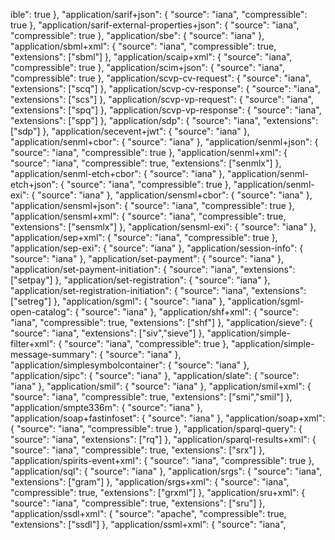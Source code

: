 ible": true
  },
  "application/sarif+json": {
    "source": "iana",
    "compressible": true
  },
  "application/sarif-external-properties+json": {
    "source": "iana",
    "compressible": true
  },
  "application/sbe": {
    "source": "iana"
  },
  "application/sbml+xml": {
    "source": "iana",
    "compressible": true,
    "extensions": ["sbml"]
  },
  "application/scaip+xml": {
    "source": "iana",
    "compressible": true
  },
  "application/scim+json": {
    "source": "iana",
    "compressible": true
  },
  "application/scvp-cv-request": {
    "source": "iana",
    "extensions": ["scq"]
  },
  "application/scvp-cv-response": {
    "source": "iana",
    "extensions": ["scs"]
  },
  "application/scvp-vp-request": {
    "source": "iana",
    "extensions": ["spq"]
  },
  "application/scvp-vp-response": {
    "source": "iana",
    "extensions": ["spp"]
  },
  "application/sdp": {
    "source": "iana",
    "extensions": ["sdp"]
  },
  "application/secevent+jwt": {
    "source": "iana"
  },
  "application/senml+cbor": {
    "source": "iana"
  },
  "application/senml+json": {
    "source": "iana",
    "compressible": true
  },
  "application/senml+xml": {
    "source": "iana",
    "compressible": true,
    "extensions": ["senmlx"]
  },
  "application/senml-etch+cbor": {
    "source": "iana"
  },
  "application/senml-etch+json": {
    "source": "iana",
    "compressible": true
  },
  "application/senml-exi": {
    "source": "iana"
  },
  "application/sensml+cbor": {
    "source": "iana"
  },
  "application/sensml+json": {
    "source": "iana",
    "compressible": true
  },
  "application/sensml+xml": {
    "source": "iana",
    "compressible": true,
    "extensions": ["sensmlx"]
  },
  "application/sensml-exi": {
    "source": "iana"
  },
  "application/sep+xml": {
    "source": "iana",
    "compressible": true
  },
  "application/sep-exi": {
    "source": "iana"
  },
  "application/session-info": {
    "source": "iana"
  },
  "application/set-payment": {
    "source": "iana"
  },
  "application/set-payment-initiation": {
    "source": "iana",
    "extensions": ["setpay"]
  },
  "application/set-registration": {
    "source": "iana"
  },
  "application/set-registration-initiation": {
    "source": "iana",
    "extensions": ["setreg"]
  },
  "application/sgml": {
    "source": "iana"
  },
  "application/sgml-open-catalog": {
    "source": "iana"
  },
  "application/shf+xml": {
    "source": "iana",
    "compressible": true,
    "extensions": ["shf"]
  },
  "application/sieve": {
    "source": "iana",
    "extensions": ["siv","sieve"]
  },
  "application/simple-filter+xml": {
    "source": "iana",
    "compressible": true
  },
  "application/simple-message-summary": {
    "source": "iana"
  },
  "application/simplesymbolcontainer": {
    "source": "iana"
  },
  "application/sipc": {
    "source": "iana"
  },
  "application/slate": {
    "source": "iana"
  },
  "application/smil": {
    "source": "iana"
  },
  "application/smil+xml": {
    "source": "iana",
    "compressible": true,
    "extensions": ["smi","smil"]
  },
  "application/smpte336m": {
    "source": "iana"
  },
  "application/soap+fastinfoset": {
    "source": "iana"
  },
  "application/soap+xml": {
    "source": "iana",
    "compressible": true
  },
  "application/sparql-query": {
    "source": "iana",
    "extensions": ["rq"]
  },
  "application/sparql-results+xml": {
    "source": "iana",
    "compressible": true,
    "extensions": ["srx"]
  },
  "application/spirits-event+xml": {
    "source": "iana",
    "compressible": true
  },
  "application/sql": {
    "source": "iana"
  },
  "application/srgs": {
    "source": "iana",
    "extensions": ["gram"]
  },
  "application/srgs+xml": {
    "source": "iana",
    "compressible": true,
    "extensions": ["grxml"]
  },
  "application/sru+xml": {
    "source": "iana",
    "compressible": true,
    "extensions": ["sru"]
  },
  "application/ssdl+xml": {
    "source": "apache",
    "compressible": true,
    "extensions": ["ssdl"]
  },
  "application/ssml+xml": {
    "source": "iana",
